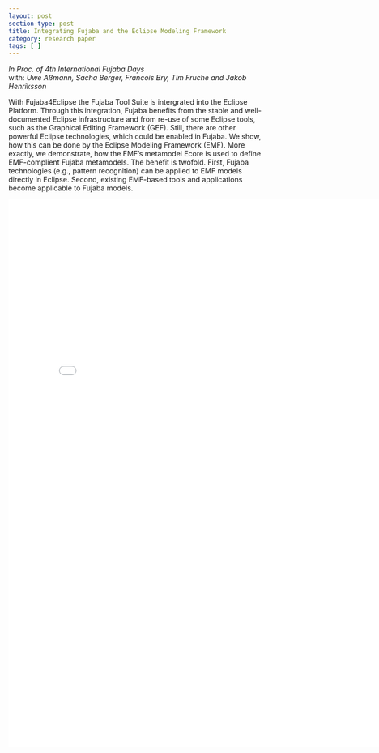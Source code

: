 ```yaml
---
layout: post
section-type: post
title: Integrating Fujaba and the Eclipse Modeling Framework
category: research paper
tags: [ ]
---
```

_In Proc. of 4th International Fujaba Days_
<br/>with: _Uwe Aßmann, Sacha Berger, Francois Bry, Tim Fruche and Jakob Henriksson_

With Fujaba4Eclipse the Fujaba Tool Suite is intergrated
into the Eclipse Platform. Through this integration,
Fujaba benefits from the stable and well-documented
Eclipse infrastructure and from re-use of some Eclipse tools,
such as the Graphical Editing Framework (GEF). Still,
there are other powerful Eclipse technologies, which could
be enabled in Fujaba. We show, how this can be done by the
Eclipse Modeling Framework (EMF). More exactly,
we demonstrate, how the EMF’s metamodel Ecore is used
to define EMF-complient Fujaba metamodels. The benefit
is twofold. First, Fujaba technologies (e.g., pattern recognition)
can be applied to EMF models directly in Eclipse.
Second, existing EMF-based tools and applications become
applicable to Fujaba models.

<embed src="/publications/2006_FujabaDays_FujabaEMFIntegration.pdf" width="800" height="1080" type='application/pdf'/>
